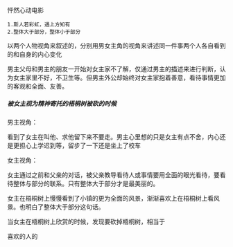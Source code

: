 怦然心动电影

	1.斯人若彩虹，遇上方知有
	2.整体大于部分，整体小于部分

以两个人物视角来叙述的，分别用男女主角的视角来讲述同一件事两个人各自看到的和自身的内心变化

男主父母和男主的朋友一开始对女主家不了解，仅通过男主的描述来进行判断，认为女主家里不好，不卫生等。但男主外公却始终对女主家抱着善意，看待事情更加的客观和全面、友善。

##### 被女主视为精神寄托的梧桐树被砍的时候
男主视角：

看到了女主在叫他、求他留下来不要走。男主心里想的只是女主有点不舍，内心还是更担心上学迟到等，留步了一下还是坐上了校车

女主视角：

女主通过之前和父亲的对话，被父亲教导看待人或事情要用全面的眼光看待，要看待整体与部分的联系。只有整体大于部分才是最美丽的。

女主在梧桐树上慢慢看到了小镇的更为全面的风景，渐渐喜欢上在梧桐树上看风景。也明白了整体大于部分这句话。

当女主在梧桐树上欣赏的时候，发现要砍掉梧桐树，相当于


喜欢的人的

